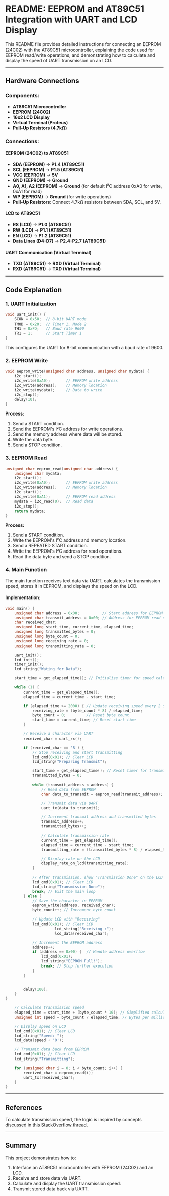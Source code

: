 # README: EEPROM and AT89C51 Integration with UART and LCD Display

This README file provides detailed instructions for connecting an EEPROM (24C02) with the AT89C51 microcontroller, explaining the code used for EEPROM read/write operations, and demonstrating how to calculate and display the speed of UART transmission on an LCD.

---

## Hardware Connections

### Components:
- **AT89C51 Microcontroller**
- **EEPROM (24C02)**
- **16x2 LCD Display**
- **Virtual Terminal (Proteus)**
- **Pull-Up Resistors (4.7kΩ)**

### Connections:

#### EEPROM (24C02) to AT89C51
- **SDA (EEPROM)** -> **P1.4 (AT89C51)**
- **SCL (EEPROM)** -> **P1.5 (AT89C51)**
- **VCC (EEPROM)** -> **5V**
- **GND (EEPROM)** -> **Ground**
- **A0, A1, A2 (EEPROM)** -> **Ground** (for default I²C address 0xA0 for write, 0xA1 for read)
- **WP (EEPROM)** -> **Ground** (for write operations)
- **Pull-Up Resistors**: Connect 4.7kΩ resistors between SDA, SCL, and 5V.

#### LCD to AT89C51
- **RS (LCD)** -> **P1.0 (AT89C51)**
- **RW (LCD)** -> **P1.1 (AT89C51)**
- **EN (LCD)** -> **P1.2 (AT89C51)**
- **Data Lines (D4-D7)** -> **P2.4-P2.7 (AT89C51)**

#### UART Communication (Virtual Terminal)
- **TXD (AT89C51)** -> **RXD (Virtual Terminal)**
- **RXD (AT89C51)** -> **TXD (Virtual Terminal)**

---

## Code Explanation

### 1. UART Initialization
```c
void uart_init() {
    SCON = 0x50;  // 8-bit UART mode
    TMOD = 0x20;  // Timer 1, Mode 2
    TH1 = 0xFD;   // Baud rate 9600
    TR1 = 1;      // Start Timer 1
}
```
This configures the UART for 8-bit communication with a baud rate of 9600.

### 2. EEPROM Write
```c
void eeprom_write(unsigned char address, unsigned char mydata) {
    i2c_start();
    i2c_write(0xA0);       // EEPROM write address
    i2c_write(address);    // Memory location
    i2c_write(mydata);     // Data to write
    i2c_stop();
    delay(10);
}
```
**Process:**
1. Send a START condition.
2. Send the EEPROM's I²C address for write operations.
3. Send the memory address where data will be stored.
4. Write the data byte.
5. Send a STOP condition.

### 3. EEPROM Read
```c
unsigned char eeprom_read(unsigned char address) {
    unsigned char mydata;
    i2c_start();
    i2c_write(0xA0);       // EEPROM write address
    i2c_write(address);    // Memory location
    i2c_start();
    i2c_write(0xA1);       // EEPROM read address
    mydata = i2c_read(0);  // Read data
    i2c_stop();
    return mydata;
}
```
**Process:**
1. Send a START condition.
2. Write the EEPROM's I²C address and memory location.
3. Send a REPEATED START condition.
4. Write the EEPROM's I²C address for read operations.
5. Read the data byte and send a STOP condition.

### 4. Main Function
The main function receives text data via UART, calculates the transmission speed, stores it in EEPROM, and displays the speed on the LCD.

#### Implementation:
```c
void main() {
    unsigned char address = 0x00;          // Start address for EEPROM write
    unsigned char transmit_address = 0x00; // Address for EEPROM read during transmission
    char received_char;
    unsigned long start_time, current_time, elapsed_time;
    unsigned long transmitted_bytes = 0;
    unsigned long byte_count = 0;
    unsigned long receiving_rate = 0;     
    unsigned long transmitting_rate = 0;  

    uart_init();
    lcd_init();
    timer_init();
    lcd_string("Wating for Data");

    start_time = get_elapsed_time(); // Initialize timer for speed calculation

    while (1) {
        current_time = get_elapsed_time();
        elapsed_time = current_time - start_time;

        if (elapsed_time >= 2000) { // Update receiving speed every 2 seconds
            receiving_rate = (byte_count * 8) / elapsed_time;
            byte_count = 0;         // Reset byte count
            start_time = current_time; // Reset start time
        }

        // Receive a character via UART
        received_char = uart_rx();

        if (received_char == '8') {
            // Stop receiving and start transmitting
            lcd_cmd(0x01); // Clear LCD
            lcd_string("Preparing Transmit");

            start_time = get_elapsed_time(); // Reset timer for transmission rate calculation
            transmitted_bytes = 0;

            while (transmit_address < address) {
                // Read data from EEPROM
                char data_to_transmit = eeprom_read(transmit_address);

                // Transmit data via UART
                uart_tx(data_to_transmit);

                // Increment transmit address and transmitted bytes
                transmit_address++;
                transmitted_bytes++;

                // Calculate transmission rate
                current_time = get_elapsed_time();
                elapsed_time = current_time - start_time;
                transmitting_rate = (transmitted_bytes * 8) / elapsed_time;

                // Display rate on the LCD
                display_rate_on_lcd(transmitting_rate);
            }

            // After transmission, show "Transmission Done" on the LCD
            lcd_cmd(0x01); // Clear LCD
            lcd_string("Transmission Done");
            break; // Exit the main loop
        } else {
            // Save the character in EEPROM
            eeprom_write(address, received_char);
            byte_count++; // Increment byte count

            // Update LCD with "Receiving"
            lcd_cmd(0x01); // Clear LCD
					  lcd_string("Receiving :");
					  lcd_data(received_char);

            // Increment the EEPROM address
            address++;
            if (address == 0x00) {  // Handle address overflow
                lcd_cmd(0x01);
                lcd_string("EEPROM Full!");
                break; // Stop further execution
            }
        }

        
        delay(100);
    }
}

    // Calculate transmission speed
    elapsed_time = start_time + (byte_count * 10); // Simplified calculation
    unsigned int speed = byte_count / elapsed_time; // Bytes per millisecond

    // Display speed on LCD
    lcd_cmd(0x01); // Clear LCD
    lcd_string("Speed: ");
    lcd_data(speed + '0');

    // Transmit data back from EEPROM
    lcd_cmd(0x01); // Clear LCD
    lcd_string("Transmitting");

    for (unsigned char i = 0; i < byte_count; i++) {
        received_char = eeprom_read(i);
        uart_tx(received_char);
    }
}
```

---

## References
To calculate transmission speed, the logic is inspired by concepts discussed in [this StackOverflow thread](https://stackoverflow.com/questions/14671657/how-to-measure-serial-receive-byte-speed-eg-bytes-per-second).

---

## Summary
This project demonstrates how to:
1. Interface an AT89C51 microcontroller with EEPROM (24C02) and an LCD.
2. Receive and store data via UART.
3. Calculate and display the UART transmission speed.
4. Transmit stored data back via UART.



